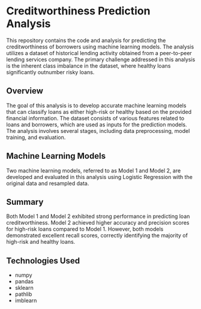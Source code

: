 # Creditworthiness Prediction Analysis

This repository contains the code and analysis for predicting the creditworthiness of borrowers using machine learning models. The analysis utilizes a dataset of historical lending activity obtained from a peer-to-peer lending services company. The primary challenge addressed in this analysis is the inherent class imbalance in the dataset, where healthy loans significantly outnumber risky loans.

## Overview

The goal of this analysis is to develop accurate machine learning models that can classify loans as either high-risk or healthy based on the provided financial information. The dataset consists of various features related to loans and borrowers, which are used as inputs for the prediction models. The analysis involves several stages, including data preprocessing, model training, and evaluation.

## Machine Learning Models

Two machine learning models, referred to as Model 1 and Model 2, are developed and evaluated in this analysis using Logistic Regression with the original data and resampled data.

## Summary

Both Model 1 and Model 2 exhibited strong performance in predicting loan creditworthiness. Model 2 achieved higher accuracy and precision scores for high-risk loans compared to Model 1. However, both models demonstrated excellent recall scores, correctly identifying the majority of high-risk and healthy loans.

## Technologies Used

- numpy
- pandas
- sklearn
- pathlib
- imblearn